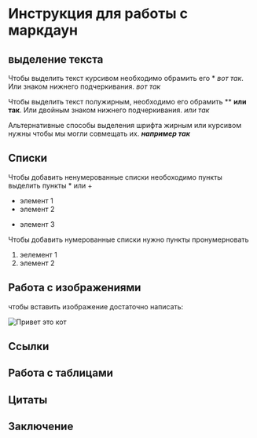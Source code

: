 # Инструкция для работы с маркдаун

## выделение текста

Чтобы выделить текст курсивом необходимо обрамить его * *вот так*. Или знаком нижнего подчеркивания. _вот так_

Чтобы выделить текст полужирным, необходимо его обрамить ** **или так**. Или двойным знаком нижнего подчеркивания. _или так_

Альтернативные способы выделения шрифта жирным или курсивом нужны чтобы мы могли совмещать их. ***например так***

## Списки

Чтобы добавить ненумерованные списки необоходимо пункты выделить пункты * или +

* элемент 1
* элемент 2
+ элемент 3

Чтобы добавить нумерованные списки нужно пункты пронумерновать

1. эелемент 1
2. элемент 2

## Работа с изображениями

чтобы вставить изображение достаточно написать:

![Привет это кот](cot.jpg)

## Ссылки

## Работа с таблицами

## Цитаты

## Заключение